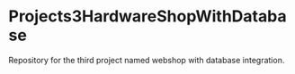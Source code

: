 # Projects3HardwareShopWithDatabase
Repository for the third project named webshop with database integration.
